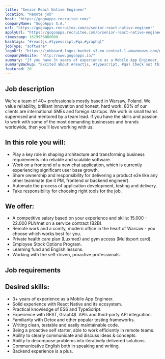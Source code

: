 ```yaml
---
title: "Senior React Native Engineer"
location: "Remote job"
host: "https://gogoapps.recruitee.com/"
companyName: "GogoApps S.A."
url: "https://gogoapps.recruitee.com/o/senior-react-native-engineer"
applyUrl: "https://gogoapps.recruitee.com/o/senior-react-native-engineer/c/new"
timestamp: 1629936000000
hashtags: "#reactjs,#typescript,#qa,#graphql"
jobType: "software"
logoUrl: "https://jobboard-logos-bucket.s3.eu-central-1.amazonaws.com/gogoapps-s-a-"
companyWebsite: "http://www.gogoapps.io/"
summary: "If you have 3+ years of experience as a Mobile App Engineer, GogoApps S.A. is looking for someone with your skillset."
summaryBackup: "Excited about #reactjs, #typescript, #qa? Check out this job post!"
featured: 20
---
```


## Job description

We’re a team of 40+ professionals mostly based in Warsaw, Poland. We value reliability, brilliant innovation and honest, hard work. 80% of our clients are international SMEs and foreign startups. We work in small teams supervised and mentored by a team lead. If you have the skills and passion to work with some of the most demanding businesses and brands worldwide, then you’ll love working with us.

## In this role you will:

*   Play a key role in shaping architecture and transforming business requirements into reliable and scalable software.
*   Work on a frontend of a new chat application, which is currently experiencing significant user base growth.
*   Share ownership and responsibility for delivering a product e2e like any other teammate (be it PM, frontend or backend engineer).
*   Automate the process of application development, testing and delivery.
*   Take responsibility for choosing right tools for the job.

## We offer:

*   A competitive salary based on your experience and skills: 15.000 - 22.000 PLN/net on a service contract (B2B).
*   Remote work and a comfy, modern office in the heart of Warsaw - you choose which works best for you.
*   Private health care plan (Luxmed) and gym access (Multisport card).
*   Employee Stock Options Program.
*   Learning fund and English lessons.
*   Working with the self-driven, proactive professionals.

## Job requirements

## Desired skills:

*   3+ years of experience as a Mobile App Engineer.
*   Solid experience with React Native and its ecosystem.
*   Practical knowledge of ES6 and TypeScript.
*   Experience with REST, GraphQL APIs and third-party API integration.
*   Familiarity with Detox and other popular testing frameworks.
*   Writing clean, testable and easily maintainable code.
*   Being a proactive self starter, able to work efficiently in remote teams.
*   Ability to clearly communicate and discuss ideas & concepts.
*   Ability to decompose problems into iteratively delivered solutions.
*   Communicative English both in speaking and writing.
*   Backend experience is a plus.
